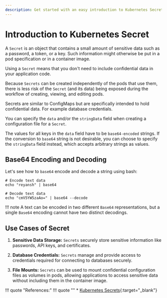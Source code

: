 ```yaml
---
description: Get started with an easy introduction to Kubernetes Secrets. Learn how to securely manage sensitive information in your Kubernetes applications.
---
```


# Introduction to Kubernetes Secret

A `Secret` is an object that contains a small amount of sensitive data such as a password, a token, or a key. Such information might otherwise be put in a pod specification or in a container image.

Using a `Secret` means that you don't need to include confidential data in your application code.

Because `Secrets` can be created independently of the pods that use them, there is less risk of the `Secret` (and its data) being exposed during the workflow of creating, viewing, and editing pods.

Secrets are similar to ConfigMaps but are specifically intended to hold confidential data. For example database credentials.

You can specify the `data` and/or the `stringData` field when creating a configuration file for a `Secret`.

The values for all keys in the `data` field have to be `base64-encoded` strings. If the conversion to `base64` string is not desirable, you can choose to specify the `stringData` field instead, which accepts arbitrary strings as values.


## Base64 Encoding and Decoding

Let's see how to `base64` encode and decode a string using bash:

```
# Encode text data
echo "reyansh" | base64

# Decode text data
echo "cmV5YW5zaAo=" | base64 --decode
```

!!! note
    A text can be encoded in two different `Base64` representations, but a single `Base64` encoding cannot have two distinct decodings.


## Use Cases of Secret

1. **Sensitive Data Storage:** `Secrets` securely store sensitive information like passwords, API keys, and certificates.

2. **Database Credentials:** `Secrets` manage and provide access to credentials required for connecting to databases securely.

3. **File Mounts:** `Secrets` can be used to mount confidential configuration files as volumes in pods, allowing applications to access sensitive data without including them in the container image.


!!! quote "References:"
    !!! quote ""
        * [Kubernetes Secrets]{:target="_blank"}


<!-- Hyperlinks -->
[Kubernetes Secrets]: https://kubernetes.io/docs/concepts/configuration/secret/